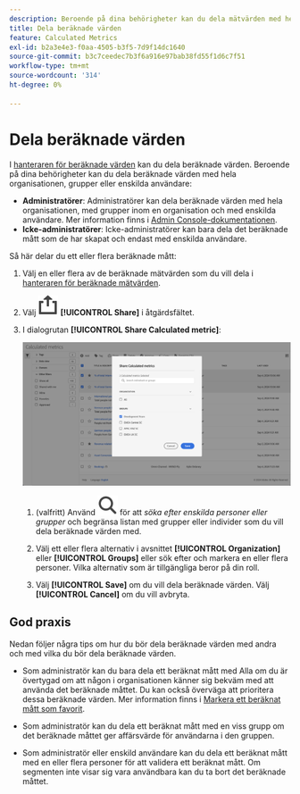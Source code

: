 ```yaml
---
description: Beroende på dina behörigheter kan du dela mätvärden med hela organisationen, grupper eller enskilda användare.
title: Dela beräknade värden
feature: Calculated Metrics
exl-id: b2a3e4e3-f0aa-4505-b3f5-7d9f14dc1640
source-git-commit: b3c7ceedec7b3f6a916e97bab38fd55f1d6c7f51
workflow-type: tm+mt
source-wordcount: '314'
ht-degree: 0%

---
```


# Dela beräknade värden

I [hanteraren för beräknade värden](cm-manager.md) kan du dela beräknade värden. Beroende på dina behörigheter kan du dela beräknade värden med hela organisationen, grupper eller enskilda användare:

* **Administratörer**: Administratörer kan dela beräknade värden med hela organisationen, med grupper inom en organisation och med enskilda användare. Mer information finns i [Admin Console-dokumentationen](https://helpx.adobe.com/se/enterprise/using/manage-products.html).
* **Icke-administratörer**: Icke-administratörer kan bara dela det beräknade mått som de har skapat och endast med enskilda användare.

Så här delar du ett eller flera beräknade mått:

1. Välj en eller flera av de beräknade mätvärden som du vill dela i [hanteraren för beräknade mätvärden](cm-manager.md).
1. Välj ![Dela](/help/assets/icons/ShareAlt.svg) **[!UICONTROL Share]** i åtgärdsfältet.
1. I dialogrutan **[!UICONTROL Share Calculated metric]**:

   ![Dialogrutan Dela beräknade värden](assets/share-calculated-metrics-dialog.png)

   1. (valfritt) Använd ![Sök](/help/assets/icons/Search.svg) för att *söka efter enskilda personer eller grupper* och begränsa listan med grupper eller individer som du vill dela beräknade värden med.

   1. Välj ett eller flera alternativ i avsnittet **[!UICONTROL Organization]** eller **[!UICONTROL Groups]** eller sök efter och markera en eller flera personer. Vilka alternativ som är tillgängliga beror på din roll.

   1. Välj **[!UICONTROL Save]** om du vill dela beräknade värden. Välj **[!UICONTROL Cancel]** om du vill avbryta.

## God praxis

Nedan följer några tips om hur du bör dela beräknade värden med andra och med vilka du bör dela beräknade värden.

* Som administratör kan du bara dela ett beräknat mått med Alla om du är övertygad om att någon i organisationen känner sig bekväm med att använda det beräknade måttet. Du kan också överväga att prioritera dessa beräknade värden. Mer information finns i [Markera ett beräknat mått som favorit](cm-favorite.md).

* Som administratör kan du dela ett beräknat mått med en viss grupp om det beräknade måttet ger affärsvärde för användarna i den gruppen.

* Som administratör eller enskild användare kan du dela ett beräknat mått med en eller flera personer för att validera ett beräknat mått. Om segmenten inte visar sig vara användbara kan du ta bort det beräknade måttet.


<!--

Depending on your permissions, you can share metrics with your whole organization, groups, or individual users.

|  Role | Permissions |
|---|---|
|  Administrator  | Can share metrics with All, with Groups, and with Users. Groups are set up as permission groups in the Admin console.  |
|  Non-Administrator  | Can share metrics only with individual users.  |

To share a calculated metric:

1. In the Calculated metrics manager, mark the checkbox next to the metric you want to share.

   ![Calculated metrics manager showing the available icons across the top of the window including Hide Filters, Tag, Share, Delete, and Copy.](assets/cm_task_bar.png)

1. Select the **[!UICONTROL Share]** icon. ![](https://spectrum.adobe.com/static/icons/workflow_18/Smock_Share_18_N.svg)

   The Share Calculated metric dialog box displays.

   ![Share Calculated metric window with All selected for the Organization.](assets/cm_share.png)

1. Select **[!UICONTROL Share]**.

1. Choose who you want to share with:

   * **[!UICONTROL All]** (Administrators only): Shares with all users in the organization.

     Consider sharing with all only if it's of use to the entire company and everyone is comfortable using it. In this case, you should also consider making it an [approved metric](/help/components/calc-metrics/cm-workflow/cm-approving.md).
   
   * **[!UICONTROL Groups]** (Administrators only): Select any groups you want to share with.

     Consider sharing with a group if the metric provides good business value for that team.
   
   * **[!UICONTROL Individual users]**: Search for and select the individual users you want to share with.

      This is the only share option available to all users. Administrators might want to use this option to vet and validate a metric prior to making it available to a group or to everyone. If the metric isn't useful, it can be discarded. Administrators should not officially approve this type of metric.

1. Select **[!UICONTROL Share]**.

   The Shared icon appears next to the metric: ![](https://spectrum.adobe.com/static/icons/workflow_18/Smock_Share_18_N.svg).

1. You can filter on metrics shared with you by going to **[!UICONTROL Filters]** > **[!UICONTROL Other Filters]** > **[!UICONTROL Shared with Me]**.

1. (Optional) To filter the list of calculated metrics in the Calculated metrics manager to show only metrics that are shared with you, select the **Filter** icon, expand **[!UICONTROL Other filters]**, then select **[!UICONTROL Shared with me]**.

-->